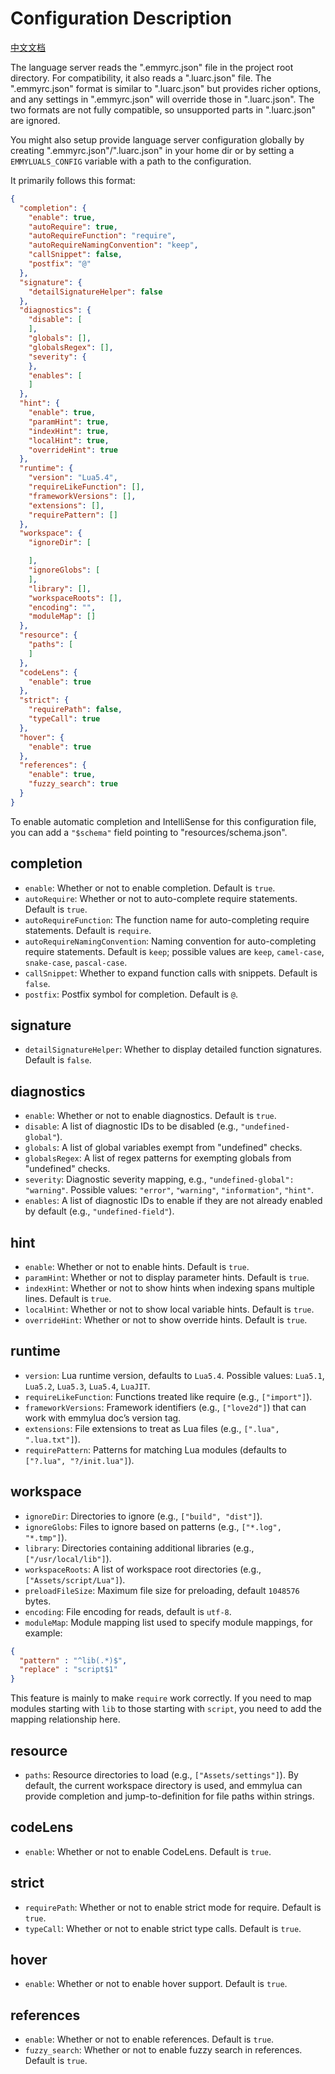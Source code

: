 # Configuration Description

[中文文档](./emmyrc_json_CN.md)

The language server reads the ".emmyrc.json" file in the project root directory. For compatibility, it also reads a ".luarc.json" file. The ".emmyrc.json" format is similar to ".luarc.json" but provides richer options, and any settings in ".emmyrc.json" will override those in ".luarc.json". The two formats are not fully compatible, so unsupported parts in ".luarc.json" are ignored.

You might also setup provide language server configuration globally by creating ".emmyrc.json"/".luarc.json" in your home dir or by setting a `EMMYLUALS_CONFIG` variable with a path to the configuration.

It primarily follows this format:
```json
{
  "completion": {
    "enable": true,
    "autoRequire": true,
    "autoRequireFunction": "require",
    "autoRequireNamingConvention": "keep",
    "callSnippet": false,
    "postfix": "@"
  },
  "signature": {
    "detailSignatureHelper": false
  },
  "diagnostics": {
    "disable": [
    ],
    "globals": [],
    "globalsRegex": [],
    "severity": {
    },
    "enables": [
    ]
  },
  "hint": {
    "enable": true,
    "paramHint": true,
    "indexHint": true,
    "localHint": true,
    "overrideHint": true
  },
  "runtime": {
    "version": "Lua5.4",
    "requireLikeFunction": [],
    "frameworkVersions": [],
    "extensions": [],
    "requirePattern": []
  },
  "workspace": {
    "ignoreDir": [

    ],
    "ignoreGlobs": [
    ],
    "library": [],
    "workspaceRoots": [],
    "encoding": "",
    "moduleMap": []
  },
  "resource": {
    "paths": [
    ]
  },
  "codeLens": {
    "enable": true
  },
  "strict": {
    "requirePath": false,
    "typeCall": true
  },
  "hover": {
    "enable": true
  },
  "references": {
    "enable": true,
    "fuzzy_search": true
  }
}
```

To enable automatic completion and IntelliSense for this configuration file, you can add a `"$schema"` field pointing to "resources/schema.json".

## completion
- `enable`: Whether or not to enable completion. Default is `true`.
- `autoRequire`: Whether or not to auto-complete require statements. Default is `true`.
- `autoRequireFunction`: The function name for auto-completing require statements. Default is `require`.
- `autoRequireNamingConvention`: Naming convention for auto-completing require statements. Default is `keep`; possible values are `keep`, `camel-case`, `snake-case`, `pascal-case`.
- `callSnippet`: Whether to expand function calls with snippets. Default is `false`.
- `postfix`: Postfix symbol for completion. Default is `@`.

## signature
- `detailSignatureHelper`: Whether to display detailed function signatures. Default is `false`.

## diagnostics
- `enable`: Whether or not to enable diagnostics. Default is `true`.
- `disable`: A list of diagnostic IDs to be disabled (e.g., `"undefined-global"`).
- `globals`: A list of global variables exempt from "undefined" checks.
- `globalsRegex`: A list of regex patterns for exempting globals from "undefined" checks.
- `severity`: Diagnostic severity mapping, e.g., `"undefined-global": "warning"`. Possible values: `"error"`, `"warning"`, `"information"`, `"hint"`.
- `enables`: A list of diagnostic IDs to enable if they are not already enabled by default (e.g., `"undefined-field"`).

## hint
- `enable`: Whether or not to enable hints. Default is `true`.
- `paramHint`: Whether or not to display parameter hints. Default is `true`.
- `indexHint`: Whether or not to show hints when indexing spans multiple lines. Default is `true`.
- `localHint`: Whether or not to show local variable hints. Default is `true`.
- `overrideHint`: Whether or not to show override hints. Default is `true`.

## runtime
- `version`: Lua runtime version, defaults to `Lua5.4`. Possible values: `Lua5.1`, `Lua5.2`, `Lua5.3`, `Lua5.4`, `LuaJIT`.
- `requireLikeFunction`: Functions treated like require (e.g., `["import"]`).
- `frameworkVersions`: Framework identifiers (e.g., `["love2d"]`) that can work with emmylua doc’s version tag.
- `extensions`: File extensions to treat as Lua files (e.g., `[".lua", ".lua.txt"]`).
- `requirePattern`: Patterns for matching Lua modules (defaults to `["?.lua", "?/init.lua"]`).

## workspace
- `ignoreDir`: Directories to ignore (e.g., `["build", "dist"]`).
- `ignoreGlobs`: Files to ignore based on patterns (e.g., `["*.log", "*.tmp"]`).
- `library`: Directories containing additional libraries (e.g., `["/usr/local/lib"]`).
- `workspaceRoots`: A list of workspace root directories (e.g., `["Assets/script/Lua"]`).
- `preloadFileSize`: Maximum file size for preloading, default `1048576` bytes.
- `encoding`: File encoding for reads, default is `utf-8`.
- `moduleMap`: Module mapping list used to specify module mappings, for example:
```json
{ 
  "pattern" : "^lib(.*)$", 
  "replace" : "script$1"
}
```

This feature is mainly to make `require` work correctly. If you need to map modules starting with `lib` to those starting with `script`, you need to add the mapping relationship here.

## resource
- `paths`: Resource directories to load (e.g., `["Assets/settings"]`). By default, the current workspace directory is used, and emmylua can provide completion and jump-to-definition for file paths within strings.

## codeLens
- `enable`: Whether or not to enable CodeLens. Default is `true`.

## strict
- `requirePath`: Whether or not to enable strict mode for require. Default is `true`.
- `typeCall`: Whether or not to enable strict type calls. Default is `true`.

## hover
- `enable`: Whether or not to enable hover support. Default is `true`.

## references
- `enable`: Whether or not to enable references. Default is `true`.
- `fuzzy_search`: Whether or not to enable fuzzy search in references. Default is `true`.